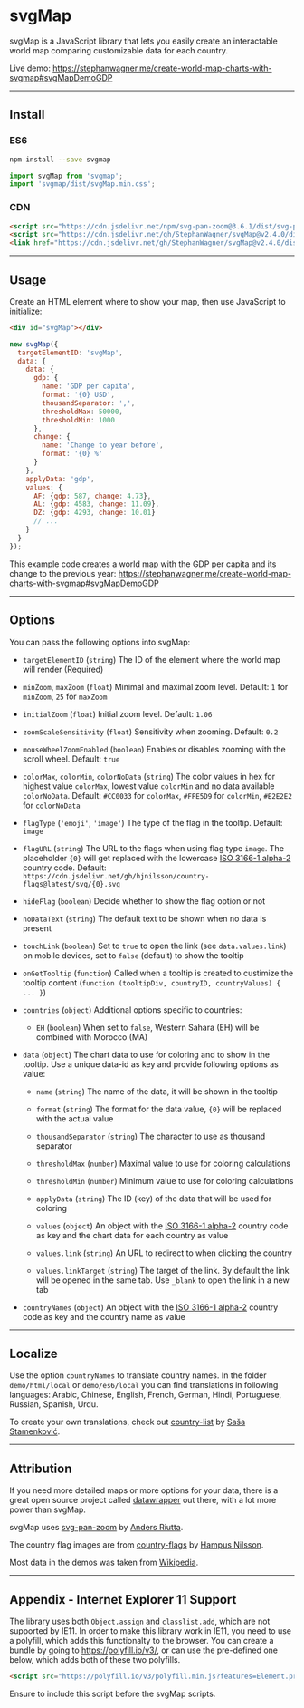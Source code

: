 # svgMap

svgMap is a JavaScript library that lets you easily create an interactable world map comparing customizable data for each country.

Live demo: https://stephanwagner.me/create-world-map-charts-with-svgmap#svgMapDemoGDP

---

## Install

### ES6

```bash
npm install --save svgmap
```

```javascript
import svgMap from 'svgmap';
import 'svgmap/dist/svgMap.min.css';
```

### CDN

```html
<script src="https://cdn.jsdelivr.net/npm/svg-pan-zoom@3.6.1/dist/svg-pan-zoom.min.js"></script>
<script src="https://cdn.jsdelivr.net/gh/StephanWagner/svgMap@v2.4.0/dist/svgMap.min.js"></script>
<link href="https://cdn.jsdelivr.net/gh/StephanWagner/svgMap@v2.4.0/dist/svgMap.min.css" rel="stylesheet">
```

---

## Usage

Create an HTML element where to show your map, then use JavaScript to initialize:

```html
<div id="svgMap"></div>
```

```javascript
new svgMap({
  targetElementID: 'svgMap',
  data: {
    data: {
      gdp: {
        name: 'GDP per capita',
        format: '{0} USD',
        thousandSeparator: ',',
        thresholdMax: 50000,
        thresholdMin: 1000
      },
      change: {
        name: 'Change to year before',
        format: '{0} %'
      }
    },
    applyData: 'gdp',
    values: {
      AF: {gdp: 587, change: 4.73},
      AL: {gdp: 4583, change: 11.09},
      DZ: {gdp: 4293, change: 10.01}
      // ...
    }
  }
});
```

This example code creates a world map with the GDP per capita and its change to the previous year:
https://stephanwagner.me/create-world-map-charts-with-svgmap#svgMapDemoGDP

---

## Options

You can pass the following options into svgMap:

* `targetElementID` (`string`) The ID of the element where the world map will render (Required)

* `minZoom`, `maxZoom` (`float`) Minimal and maximal zoom level. Default: `1` for `minZoom`, `25` for `maxZoom`

* `initialZoom` (`float`) Initial zoom level. Default: `1.06`

* `zoomScaleSensitivity` (`float`) Sensitivity when zooming. Default: `0.2`

* `mouseWheelZoomEnabled` (`boolean`) Enables or disables zooming with the scroll wheel. Default: `true`

* `colorMax`, `colorMin`, `colorNoData` (`string`) The color values in hex for highest value `colorMax`, lowest value `colorMin` and no data available `colorNoData`. Default: `#CC0033` for `colorMax`, `#FFE5D9` for `colorMin`, `#E2E2E2` for `colorNoData`

* `flagType` (`'emoji'`, `'image'`) The type of the flag in the tooltip. Default: `image`

* `flagURL` (`string`) The URL to the flags when using flag type `image`. The placeholder `{0}` will get replaced with the lowercase [ISO 3166-1 alpha-2](https://en.wikipedia.org/wiki/ISO_3166-1_alpha-2) country code. Default: `https://cdn.jsdelivr.net/gh/hjnilsson/country-flags@latest/svg/{0}.svg`

* `hideFlag` (`boolean`) Decide whether to show the flag option or not

* `noDataText` (`string`) The default text to be shown when no data is present

* `touchLink` (`boolean`) Set to `true` to open the link (see `data.values.link`) on mobile devices, set to `false` (default) to show the tooltip

* `onGetTooltip` (`function`) Called when a tooltip is created to custimize the tooltip content (`function (tooltipDiv, countryID, countryValues) { ... }`)

* `countries` (`object`) Additional options specific to countries:

  * `EH` (`boolean`) When set to `false`, Western Sahara (EH) will be combined with Morocco (MA)

* `data` (`object`) The chart data to use for coloring and to show in the tooltip. Use a unique data-id as key and provide following options as value:

  * `name` (`string`) The name of the data, it will be shown in the tooltip

  * `format` (`string`) The format for the data value, `{0}` will be replaced with the actual value

  * `thousandSeparator` (`string`) The character to use as thousand separator

  * `thresholdMax` (`number`) Maximal value to use for coloring calculations

  * `thresholdMin` (`number`) Minimum value to use for coloring calculations

  * `applyData` (`string`) The ID (key) of the data that will be used for coloring

  * `values` (`object`) An object with the [ISO 3166-1 alpha-2](https://en.wikipedia.org/wiki/ISO_3166-1_alpha-2) country code as key and the chart data for each country as value

  * `values.link` (`string`) An URL to redirect to when clicking the country

  * `values.linkTarget` (`string`) The target of the link. By default the link will be opened in the same tab. Use `_blank` to open the link in a new tab

* `countryNames` (`object`) An object with the [ISO 3166-1 alpha-2](https://en.wikipedia.org/wiki/ISO_3166-1_alpha-2) country code as key and the country name as value

---

## Localize

Use the option `countryNames` to translate country names. In the folder `demo/html/local` or `demo/es6/local` you can find translations in following languages: Arabic, Chinese, English, French, German, Hindi, Portuguese, Russian, Spanish, Urdu.

To create your own translations, check out [country-list](https://github.com/umpirsky/country-list) by [Saša Stamenković](https://github.com/umpirsky).

---

## Attribution

If you need more detailed maps or more options for your data, there is a great open source project called [datawrapper](https://github.com/datawrapper/datawrapper) out there, with a lot more power than svgMap.

svgMap uses [svg-pan-zoom](https://github.com/ariutta/svg-pan-zoom) by [Anders Riutta](https://github.com/ariutta).

The country flag images are from [country-flags](https://github.com/hjnilsson/country-flags) by [Hampus Nilsson](https://github.com/hjnilsson).

Most data in the demos was taken from [Wikipedia](https://www.wikipedia.org).

---

## Appendix - Internet Explorer 11 Support

The library uses both `Object.assign` and `classlist.add`, which are not supported by IE11. In order to make this library work in IE11, you need to use a polyfill, which adds this functionalty to the browser. You can create a bundle by going to https://polyfill.io/v3/, or can use the pre-defined one below, which adds both of these two polyfills.

```html
<script src="https://polyfill.io/v3/polyfill.min.js?features=Element.prototype.classList%2CObject.assign"></script>
```

Ensure to include this script before the svgMap scripts.
